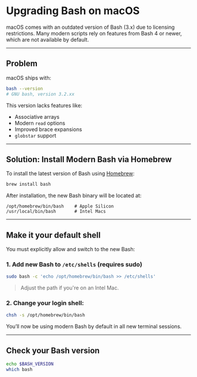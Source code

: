 # Upgrading Bash on macOS

macOS comes with an outdated version of Bash (3.x) due to licensing restrictions. Many modern scripts rely on features from Bash 4 or newer, which are not available by default.

---

## Problem

macOS ships with:

```bash
bash --version
# GNU bash, version 3.2.xx
```

This version lacks features like:
- Associative arrays
- Modern `read` options
- Improved brace expansions
- `globstar` support

---

## Solution: Install Modern Bash via Homebrew

To install the latest version of Bash using [Homebrew](https://brew.sh):

```bash
brew install bash
```

After installation, the new Bash binary will be located at:

```
/opt/homebrew/bin/bash    # Apple Silicon
/usr/local/bin/bash       # Intel Macs
```

---

## Make it your default shell

You must explicitly allow and switch to the new Bash:

### 1. Add new Bash to `/etc/shells` (requires sudo)

```bash
sudo bash -c 'echo /opt/homebrew/bin/bash >> /etc/shells'
```

> Adjust the path if you're on an Intel Mac.

### 2. Change your login shell:

```bash
chsh -s /opt/homebrew/bin/bash
```

You’ll now be using modern Bash by default in all new terminal sessions.

---

## Check your Bash version

```bash
echo $BASH_VERSION
which bash
```
